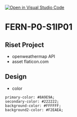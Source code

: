 [![Open in Visual Studio Code](https://classroom.github.com/assets/open-in-vscode-2e0aaae1b6195c2367325f4f02e2d04e9abb55f0b24a779b69b11b9e10269abc.svg)](https://classroom.github.com/online_ide?assignment_repo_id=15328461&assignment_repo_type=AssignmentRepo)

# FERN-P0-S1IP01

## Riset Project

- openweathermap API
- asset flaticon.com

## Design

- color

```
primary-color: #8A9E9A;
secondary-color: #222222;
background-color: #FFFFFF;
background2-color: #F2EAEA;
```
